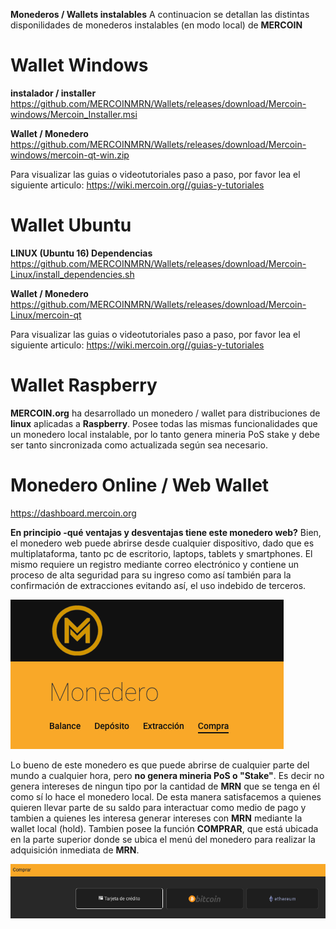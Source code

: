 <!-- TITLE: Wallets Y Monederos -->
<!-- SUBTITLE:  Wallets Y Monederos disponibles -->

**Monederos / Wallets instalables**
A continuacion se detallan las distintas disponilidades de monederos instalables (en modo local) de **MERCOIN**

# Wallet Windows
**instalador / installer**
https://github.com/MERCOINMRN/Wallets/releases/download/Mercoin-windows/Mercoin_Installer.msi

**Wallet / Monedero**
https://github.com/MERCOINMRN/Wallets/releases/download/Mercoin-windows/mercoin-qt-win.zip

Para visualizar las guias o videotutoriales paso a paso, por favor lea el siguiente articulo: https://wiki.mercoin.org//guias-y-tutoriales
# Wallet Ubuntu
**LINUX (Ubuntu 16)
Dependencias**
https://github.com/MERCOINMRN/Wallets/releases/download/Mercoin-Linux/install_dependencies.sh

**Wallet / Monedero**
https://github.com/MERCOINMRN/Wallets/releases/download/Mercoin-Linux/mercoin-qt

Para visualizar las guias o videotutoriales paso a paso, por favor lea el siguiente articulo: https://wiki.mercoin.org//guias-y-tutoriales
# Wallet Raspberry
**MERCOIN.org** ha desarrollado un monedero / wallet para distribuciones de **linux** aplicadas a **Raspberry**. Posee todas las mismas funcionalidades que un monedero local instalable, por lo tanto genera mineria PoS stake y debe ser tanto sincronizada como actualizada según sea necesario.

# Monedero Online / Web Wallet
https://dashboard.mercoin.org

**En principio -qué ventajas y desventajas tiene este monedero web?**
Bien, el monedero web puede abrirse desde cualquier dispositivo, dado que es multiplataforma, tanto pc de escritorio, laptops, tablets y smartphones. El mismo requiere un registro mediante correo electrónico y contiene un proceso de alta seguridad para su ingreso como así también para la confirmación de extracciones evitando así, el uso indebido de terceros.

![1](/uploads/1.png "1")

Lo bueno de este monedero es que puede abrirse de cualquier parte del mundo a cualquier hora, pero **no genera mineria PoS o "Stake"**. Es decir no genera intereses de ningun tipo por la cantidad de **MRN** que se tenga en él como sí lo hace el monedero local. De esta manera satisfacemos a quienes quieren llevar parte de su saldo para interactuar como medio de pago y tambien a quienes les interesa generar intereses con **MRN** mediante la wallet local (hold).
Tambien posee la función **COMPRAR**, que está ubicada en la parte superior donde se ubica el menú del monedero para realizar la adquisición inmediata de **MRN**.

![2](/uploads/2.png "2")
